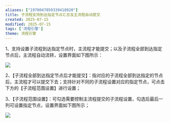 ```yaml
---
aliases: ["1970047059339418920"]
title: 子流程支持到达指定节点汇总及主流程自动提交
created: 2025-07-15
modified: 2025-07-15
tags: ['流程引擎']
theme: 流程引擎
---
```


1、支持设置子流程到达指定节点时，主流程才能提交；以及子流程全部到达指定节点后，主流程自动流转，设置界面如下图所示：

![](https://myhelpdoc.oss-cn-heyuan.aliyuncs.com/mdimages/7e75a9dc3961882e9a57f76399065bcd.jpg)

2、【子流程全部到达指定节点后才能提交】：指对应的子流程全部到达指定的节点后，主流程才可以提交下去；支持针对不同的子流程设置对应的指定节点，可点击下方的【子流程范围设置】进行设置；

3、【子流程范围设置】：可勾选需要控制主流程提交的子流程设置，勾选后最后一列可设置指定节点，设置界面如下图所示；

![](https://myhelpdoc.oss-cn-heyuan.aliyuncs.com/mdimages/bc2e3795998963ed9f4feab098d84952.jpg)

